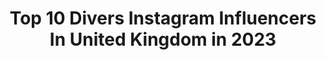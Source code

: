 ---
title: Top 10 Divers Instagram Influencers In United Kingdom in 2023
description: >-
  Find top divers Instagram influencers in United Kingdom in 2023. Most popular hashtags: #love #wearediversity #equality #blm.
platform: Instagram
hits: 233
text_top: Discover the best Instagram accounts on inBeat.
text_bottom: Our platform aggregates 233 Instagram influencers like this in United Kingdom for you to work with.
profiles:
  - username: "leenaalfishawyofficial"
    fullname: >-
      LEENA FAROUK ALFISHAWY
    bio: >-
      16!❤️🇪🇬Actor,Singer,Writer,Diver & dancer #detailerTM @imperfectbyemm😍use code leenaalfishawyofficial50 for $ off for @bijouxlove.fr
    location: "United Kingdom"
    followers: 51679
    engagement: 468
    commentsToLikes: 0.050695
    id: ckap6agsvf2tq0i78hyrj98qg
    verified: false
    hashtags: "#leenaalfishawy, #hindelhinnawy, #family, #love"
  - username: "rosshaslam"
    fullname: >-
      ROSS HASLAM
    bio: >-
      Sheffield•GB Diver @nurokor ⚡ @w_modelmgmt for enquiries contact craig@wmodel.co.uk
    location: "United Kingdom"
    followers: 43294
    engagement: 812
    commentsToLikes: 0.016031
    id: ck6u0et9yf9y20j71rbaojvga
    verified: false
    hashtags: "#oneplusnord, #oneplus, #oneplusuk, #shotononeplus"
  - username: "georgiaalewiss"
    fullname: >-
      Georgia Lewis
    bio: >-
      You can’t put a time limit on creativity ♡ My @diversity_official family✌🏽 Come learn with us on @20dvofficial ! Tik tok-geolewis
    location: "United Kingdom"
    followers: 9674
    engagement: 1079
    commentsToLikes: 0.032364
    id: ck5hixsxqfnp20i11il065bq3
    verified: false
    hashtags: "#gocrazychallenge, #fitness, #coppafeel, #moodswings"
  - username: "4cchronicles"
    fullname: >-
      4C • C H R O N I C L E S
    bio: >-
      👩🏾‍🔬💊 A journey of Health&Growth | 🇬🇧 Celebrating 4C diversity 📧 4cchronicles@gmail.com
    location: "United Kingdom"
    followers: 17667
    engagement: 446
    commentsToLikes: 0.059481
    id: ck15sl11ldjk00i19fh7g2geh
    verified: false
    hashtags: "#washday, #washdayroutine, #afrobun, #explorepage"
  - username: "gazawiyaaa"
    fullname: >-
      💍🌹 غيداء رمضان       Doctor
    bio: >-
      Surgeon in the making 💉 @Nike Girl Business Owner Scuba Diver Equestrian JL 🤍💍
    location: "United Kingdom"
    followers: 39513
    engagement: 569
    commentsToLikes: 0.024212
    id: ck6tqe267qwwz0j7127oss489
    verified: false
    hashtags: "#internationalwomensday, #blacklivesmatter"
  - username: "hodhenliaden"
    fullname: >-
      60lbs⬇️🙋🏾‍♀️
    bio: >-
      👸🏾Founder of @thedarkskinsisters @dffgclub @deardivorcedgirl 📸 Diversity & Womens campaigner 💻 Hodhenliaden@gmail.com
    location: "United Kingdom"
    followers: 47803
    engagement: 311
    commentsToLikes: 0.036038
    id: ck6ucn1gegjr80j71w15torku
    verified: false
    hashtags: "#weightlossjourney, #clinique, #weightlosstransformation, #weightloss"
  - username: "adam_mckop"
    fullname: >-
      Adam McKop
    bio: >-
      Member @its_dvjofficial Dance with @diversity_official Dream•Believe•Achieve Diversity Connected Tour Tickets 👇🏾👇🏾👇🏾👇🏾
    location: "United Kingdom"
    followers: 9630
    engagement: 868
    commentsToLikes: 0.016658
    id: ck6u80y59osow0j71twtcqsoz
    verified: false
    hashtags: "#justice, #blm, #wearediversity, #equality"
  - username: "pulpriot.uk"
    fullname: >-
      Pulp Riot UK
    bio: >-
      We want to celebrate artist’s work from every background to create a better, more inclusive, diverse world. #pulpriotuk #pulpriotdiversity
    location: "United Kingdom"
    followers: 39952
    engagement: 259
    commentsToLikes: 0.017899
    id: ck6tu91bbezs80j71c7nw1auq
    verified: false
    hashtags: "#pulpriothair, #hauntedhair, #pulpriotdiversity, #halloweenhair"
  - username: "tmhgram"
    fullname: >-
      Theo
    bio: >-
      16, Videographer, media editor, animator, photographer, dancer. 7 UK tours with Diversity. ADHD and autism
    location: "United Kingdom"
    followers: 13655
    engagement: 480
    commentsToLikes: 0.026726
    id: ck6u80wqvoshd0j71nnhzkpg6
    verified: false
    hashtags: "#love, #bolingp1, #canon600d, #justice"
  - username: "darceybussellofficial"
    fullname: >-
      Darcey Bussell
    bio: >-
      Darcey Bussell DBE - Former Principal of The Royal Ballet & Strictly Judge. President of the RAD, Creator of @diversedancemix www.youtube.com/c/DDMIX
    location: "United Kingdom"
    followers: 168597
    engagement: 215
    commentsToLikes: 0.008518
    id: ck0vx2mjxwu5r0i192slymfxa
    verified: true
    hashtags: "#mandarinoriental, #saveourtheatres, #imafan, #worldballetday"
---